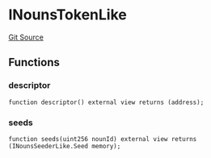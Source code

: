 # INounsTokenLike
[Git Source](https://github.com/lastpunk9999/noun-scout-contract/blob/35d91103a3dce165da6a021dcddb4dd110704601/src/Interfaces.sol)


## Functions
### descriptor


```solidity
function descriptor() external view returns (address);
```

### seeds


```solidity
function seeds(uint256 nounId) external view returns (INounsSeederLike.Seed memory);
```

